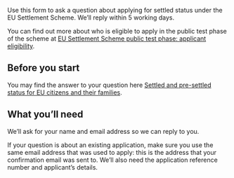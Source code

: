 Use this form to ask a question about applying for settled status under the EU Settlement Scheme. We’ll reply within 5 working days.

You can find out more about who is eligible to apply in the public test phase of the scheme at 
[EU Settlement Scheme public test phase: applicant eligibility](https://www.gov.uk/guidance/eu-settlement-scheme-public-test-phase-applicant-eligibility).

## Before you start

You may find the answer to your question here
[Settled and pre-settled status for EU citizens and their families](https://www.gov.uk/settled-status-eu-citizens-families).

## What you’ll need

We’ll ask for your name and email address so we can reply to you.

If your question is about an existing application, make sure you use the same email address that was used to apply:
this is the address that your confirmation email was sent to.
We’ll also need the application reference number and applicant’s details.
